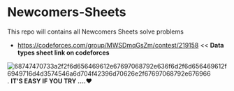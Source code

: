 # Newcomers-Sheets
This repo will contains all Newcomers Sheets solve problems
* https://codeforces.com/group/MWSDmqGsZm/contest/219158 << **Data types sheet link on codeforces**


![68747470733a2f2f6d656469612e67697068792e636f6d2f6d656469612f6949716d4d3574546a6d704f42396d70626e2f67697068792e676966](https://user-images.githubusercontent.com/103429590/222480699-30bc1b97-8ec8-4744-be7d-05242cd21556.gif).
**IT'S EASY IF YOU TRY ....❤️**
